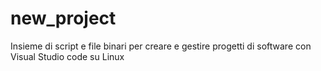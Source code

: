 # new_project
Insieme di script e file binari per creare e gestire progetti di software con Visual Studio code su Linux
